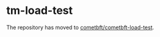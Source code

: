# tm-load-test

The repository has moved to [cometbft/cometbft-load-test](https://github.com/cometbft/cometbft-load-test/).
